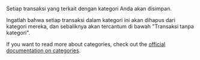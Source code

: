 Setiap transaksi yang terkait dengan kategori Anda akan disimpan.

Ingatlah bahwa setiap transaksi dalam kategori ini akan dihapus dari kategori mereka, dan sebaliknya akan tercantum di bawah "Transaksi tanpa kategori".

If you want to read more about categories, check out the [official documentation on categories](https://docs.firefly-iii.org/concepts/categories).